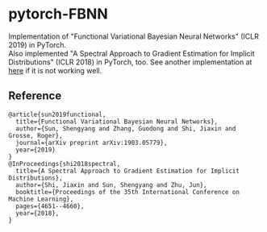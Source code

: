 # pytorch-FBNN
Implementation of "Functional Variational Bayesian Neural Networks" (ICLR 2019) in PyTorch.<br>
Also implemented "A Spectral Approach to Gradient Estimation for Implicit Distributions" (ICLR 2018) in PyTorch, too. See another implementation at [here](https://github.com/AntixK/Spectral-Stein-Gradient) if it is not working well.

## Reference
```
@article{sun2019functional,
  title={Functional Variational Bayesian Neural Networks},
  author={Sun, Shengyang and Zhang, Guodong and Shi, Jiaxin and Grosse, Roger},
  journal={arXiv preprint arXiv:1903.05779},
  year={2019}
}
@InProceedings{shi2018spectral,
  title={A Spectral Approach to Gradient Estimation for Implicit Distributions},
  author={Shi, Jiaxin and Sun, Shengyang and Zhu, Jun},
  booktitle={Proceedings of the 35th International Conference on Machine Learning},
  pages={4651--4660},
  year={2018},
}
```
